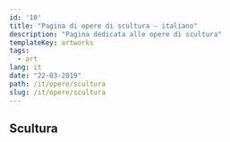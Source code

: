 ```yaml
---
id: '10'
title: "Pagina di opere di scultura - italiano"
description: "Pagina dedicata alle opere di scultura"
templateKey: artworks
tags:
  - art
lang: it
date: "22-03-2019"
path: /it/opere/scultura
slug: /it/opere/scultura
---
```


## Scultura
